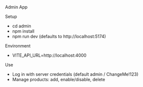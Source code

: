 Admin App

Setup
- cd admin
- npm install
- npm run dev (defaults to http://localhost:5174)

Environment
- VITE_API_URL=http://localhost:4000

Use
- Log in with server credentials (default admin / ChangeMe!123)
- Manage products: add, enable/disable, delete

